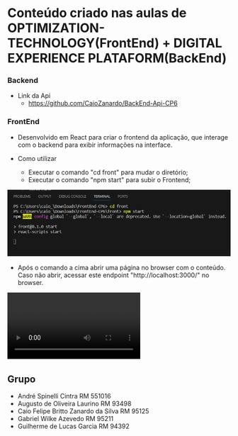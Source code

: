# Conteúdo criado nas aulas de OPTIMIZATION-TECHNOLOGY(FrontEnd) + DIGITAL EXPERIENCE PLATAFORM(BackEnd)

### Backend

- Link da Api
  - https://github.com/CaioZanardo/BackEnd-Api-CP6 

### FrontEnd

- Desenvolvido em React para criar o frontend da aplicação, que interage com o backend para exibir informações na interface.

- Como utilizar
  - Executar o comando "cd front" para mudar o diretório;
  - Executar o comando "npm start" para subir o Frontend;

![PRINT!](img/startReact.png)

-  Após o comando a cima abrir uma página no browser com o conteúdo. Caso não abrir, acessar este endpoint "http://localhost:3000/" no browser.

![PRINT!](img/home.mp4)

## Grupo

- André Spinelli Cintra RM 551016
- Augusto de Oliveira Laurino RM 93498
- Caio Felipe Britto Zanardo da Silva RM 95125
- Gabriel Wilke Azevedo RM 95211
- Guilherme de Lucas Garcia RM 94392
